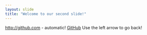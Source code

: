 ```yaml
---
layout: slide
title: "Welcome to our second slide!"
---
```

http://github.com - automatic!
[GitHub](http://github.com)
Use the left arrow to go back!
